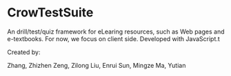 CrowTestSuite
=============

An drill/test/quiz framework for eLearing resources, such as Web pages and e-textbooks. For now, we focus on client side. Developed with JavaScript.t

Created by:

Zhang, Zhizhen
Zeng, Zilong
Liu, Enrui
Sun, Mingze
Ma, Yutian
